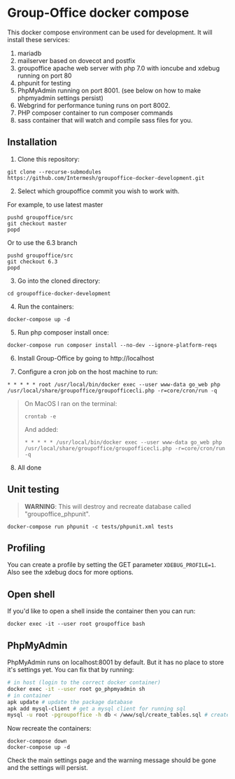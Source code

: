 Group-Office docker compose
===========================

This docker compose environment can be used for development. It will install these services:

1. mariadb
2. mailserver based on dovecot and postfix
3. groupoffice apache web server with php 7.0 with ioncube and xdebug running on port 80
4. phpunit for testing
5. PhpMyAdmin running on port 8001. (see below on how to make phpmyadmin settings persist)
6. Webgrind for performance tuning runs on port 8002. 
7. PHP composer container to run composer commands
8. sass container that will watch and compile sass files for you.

Installation
------------

1. Clone this repository:

 ```
 git clone --recurse-submodules https://github.com/Intermesh/groupoffice-docker-development.git
 ```

2. Select which groupoffice commit you wish to work with.

 For example, to use latest master

 ```
 pushd groupoffice/src
 git checkout master
 popd
 ```

 Or to use the 6.3 branch

 ```
 pushd groupoffice/src
 git checkout 6.3
 popd
 ```

3. Go into the cloned directory:

 ```
 cd groupoffice-docker-development
 ```

4. Run the containers:

 ```
 docker-compose up -d
 ```

5. Run php composer install once:

 ```
 docker-compose run composer install --no-dev --ignore-platform-reqs
 ```

6. Install Group-Office by going to http://localhost

7. Configure a cron job on the host machine to run:

 ```
 * * * * * root /usr/local/bin/docker exec --user www-data go_web php /usr/local/share/groupoffice/groupofficecli.php -r=core/cron/run -q
 ```

 > On MacOS I ran on the terminal:
 > ```
 > crontab -e
 > ```
 >
 > And added:
 > ```
 > * * * * * /usr/local/bin/docker exec --user www-data go_web php /usr/local/share/groupoffice/groupofficecli.php -r=core/cron/run -q
 > ```

8. All done

Unit testing
------------

> **WARNING**: This will destroy and recreate database called "groupoffice_phpunit".

```
docker-compose run phpunit -c tests/phpunit.xml tests
```

Profiling
---------
You can create a profile by setting the GET parameter `XDEBUG_PROFILE=1`.
Also see the xdebug docs for more options.

Open shell
----------
If you'd like to open a shell inside the container then you can run:

```
docker exec -it --user root groupoffice bash
```


PhpMyAdmin
----------

PhpMyAdmin runs on localhost:8001 by default. But it has no place to store it's
settings yet. You can fix that by running:

```sh
# in host (login to the correct docker container)
docker exec -it --user root go_phpmyadmin sh
# in container
apk update # update the package database
apk add mysql-client # get a mysql client for running sql
mysql -u root -pgroupoffice -h db < /www/sql/create_tables.sql # create the database
```

Now recreate the containers:

```
docker-compose down
docker-compose up -d
```

Check the main settings page and the warning message should be gone and the
settings will persist.
